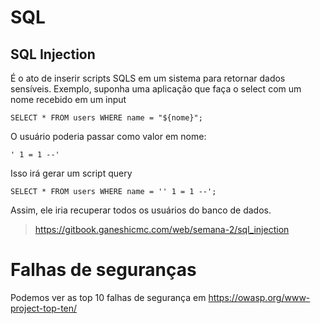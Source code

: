 # SQL

## SQL Injection
É o ato de inserir scripts SQLS em um sistema para retornar dados sensíveis. Exemplo, suponha uma aplicação que faça o select com um nome recebido em um input
```
SELECT * FROM users WHERE name = "${nome}";
```
O usuário poderia passar como valor em nome:
```
' 1 = 1 --'
```
Isso irá gerar um script query
```
SELECT * FROM users WHERE name = '' 1 = 1 --';
```
Assim, ele iria recuperar todos os usuários do banco de dados.

> https://gitbook.ganeshicmc.com/web/semana-2/sql_injection

# Falhas de seguranças
Podemos ver as top 10 falhas de segurança em https://owasp.org/www-project-top-ten/